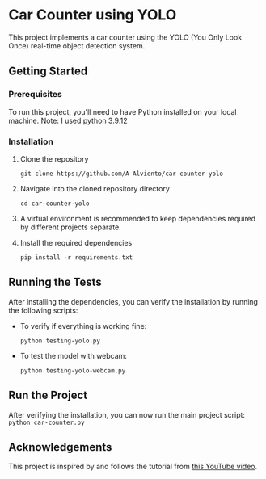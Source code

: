 # Car Counter using YOLO

This project implements a car counter using the YOLO (You Only Look Once) real-time object detection system.

## Getting Started

### Prerequisites

To run this project, you'll need to have Python installed on your local machine.
Note: I used python 3.9.12

### Installation

1. Clone the repository
    ```
    git clone https://github.com/A-Alviento/car-counter-yolo
    ```
   
2. Navigate into the cloned repository directory
    ```
    cd car-counter-yolo
    ```
   
3. A virtual environment is recommended to keep dependencies required by different projects separate. 

4. Install the required dependencies
    ```
    pip install -r requirements.txt
    ```

## Running the Tests

After installing the dependencies, you can verify the installation by running the following scripts:

- To verify if everything is working fine:
    ```
    python testing-yolo.py
    ```

- To test the model with webcam:
    ```
    python testing-yolo-webcam.py
    ```
  
## Run the Project

After verifying the installation, you can now run the main project script:
    ```
    python car-counter.py
    ```

## Acknowledgements

This project is inspired by and follows the tutorial from [this YouTube video](https://www.youtube.com/watch?v=WgPbbWmnXJ8&t=90s).
